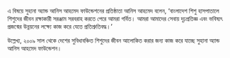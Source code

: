 এ বিষয়ে সুহানা অ্যান্ড আনিস আহমেদ ফাউন্ডেশনের প্রতিষ্ঠাতা আনিস আহমেদ বলেন, ‘বাংলাদেশ শিশু হাসপাতালে শিশুদের জীবন রক্ষাকারী সরঞ্জাম সরবরাহ করতে পেরে আমরা গর্বিত। আমরা আমাদের সেবায় দৃঢ়প্রতিজ্ঞ এবং ভবিষ্যৎ প্রজন্মের উন্নয়নের লক্ষ্যে কাজ করে যেতে প্রতিশ্রুতিবদ্ধ।’

উল্লেখ্য, ২০০৯ সাল থেকে দেশের সুবিধাবঞ্চিত শিশুদের জীবন আলোকিত করার জন্য কাজ করে যাচ্ছে সুহানা অ্যান্ড আনিস আহমেদ ফাউন্ডেশন।
